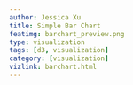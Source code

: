```yaml
---
author: Jessica Xu
title: Simple Bar Chart
featimg: barchart_preview.png
type: visualization
tags: [d3, visualization] 
category: [visualization]
vizlink: barchart.html
---
```

